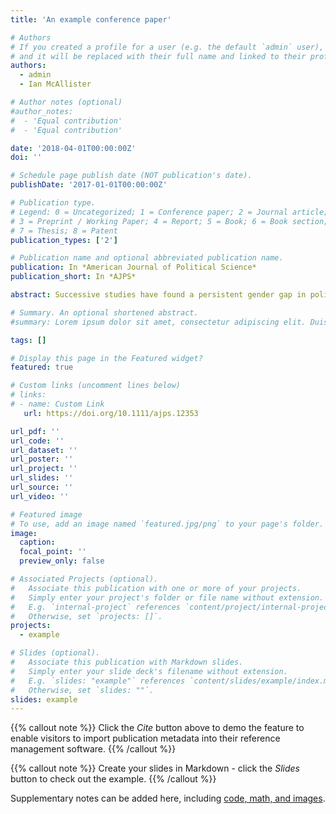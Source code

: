 ```yaml
---
title: 'An example conference paper'

# Authors
# If you created a profile for a user (e.g. the default `admin` user), write the username (folder name) here
# and it will be replaced with their full name and linked to their profile.
authors:
  - admin
  - Ian McAllister

# Author notes (optional)
#author_notes:
#  - 'Equal contribution'
#  - 'Equal contribution'

date: '2018-04-01T00:00:00Z'
doi: ''

# Schedule page publish date (NOT publication's date).
publishDate: '2017-01-01T00:00:00Z'

# Publication type.
# Legend: 0 = Uncategorized; 1 = Conference paper; 2 = Journal article;
# 3 = Preprint / Working Paper; 4 = Report; 5 = Book; 6 = Book section;
# 7 = Thesis; 8 = Patent
publication_types: ['2']

# Publication name and optional abbreviated publication name.
publication: In *American Journal of Political Science*
publication_short: In *AJPS*

abstract: Successive studies have found a persistent gender gap in political knowledge. Despite much international research, this gap has remained largely impervious to explanation. A promising line of recent inquiry has been the low levels of women's elected representation in many democracies. We test the hypothesis that higher levels of women's elected representation will increase women's political knowledge. Using two large, comparative data sets, we find that the proportion of women elected representatives at the time of the survey has no significant effect on the gender gap. By contrast, there is a strong and significant long-term impact for descriptive representation when respondents were aged 18 to 21. The results are in line with political socialization, which posits that the impact of political context is greatest during adolescence and early adulthood. These findings have important implications not only for explaining the gender knowledge gap, but also for the impact of descriptive representation on political engagement generally.

# Summary. An optional shortened abstract.
#summary: Lorem ipsum dolor sit amet, consectetur adipiscing elit. Duis posuere tellus ac convallis placerat. Proin tincidunt magna sed #ex sollicitudin condimentum.

tags: []

# Display this page in the Featured widget?
featured: true

# Custom links (uncomment lines below)
# links:
# - name: Custom Link
   url: https://doi.org/10.1111/ajps.12353

url_pdf: ''
url_code: ''
url_dataset: ''
url_poster: ''
url_project: ''
url_slides: ''
url_source: ''
url_video: ''

# Featured image
# To use, add an image named `featured.jpg/png` to your page's folder.
image:
  caption: 
  focal_point: ''
  preview_only: false

# Associated Projects (optional).
#   Associate this publication with one or more of your projects.
#   Simply enter your project's folder or file name without extension.
#   E.g. `internal-project` references `content/project/internal-project/index.md`.
#   Otherwise, set `projects: []`.
projects:
  - example

# Slides (optional).
#   Associate this publication with Markdown slides.
#   Simply enter your slide deck's filename without extension.
#   E.g. `slides: "example"` references `content/slides/example/index.md`.
#   Otherwise, set `slides: ""`.
slides: example
---
```


{{% callout note %}}
Click the _Cite_ button above to demo the feature to enable visitors to import publication metadata into their reference management software.
{{% /callout %}}

{{% callout note %}}
Create your slides in Markdown - click the _Slides_ button to check out the example.
{{% /callout %}}

Supplementary notes can be added here, including [code, math, and images](https://wowchemy.com/docs/writing-markdown-latex/).
